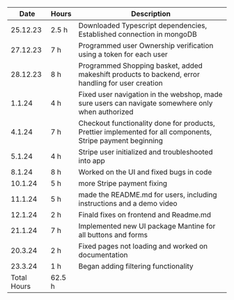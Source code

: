 | Date        | Hours  | Description                                                                                                 |
| ----------- | ------ | ----------------------------------------------------------------------------------------------------------- |
| 25.12.23    | 2.5 h  | Downloaded Typescript dependencies, Established connection in mongoDB                                       |
| 27.12.23    | 7 h    | Programmed user Ownership verification using a token for each user                                          |
| 28.12.23    | 8 h    | Programmed Shopping basket, added makeshift products to backend, error handling for user creation           |
| 1.1.24      | 4 h    | Fixed user navigation in the webshop, made sure users can navigate somewhere only when authorized           |
| 4.1.24      | 7 h    | Checkout functionality done for products, Prettier implemented for all components, Stripe payment beginning |
| 5.1.24      | 4 h    | Stripe user initialized and troubleshooted into app                                                         |
| 8.1.24      | 8 h    | Worked on the UI and fixed bugs in code                                                                     |
| 10.1.24     | 5 h    | more Stripe payment fixing                                                                                  |
| 11.1.24     | 5 h    | made the README.md for users, including instructions and a demo video                                       |
| 12.1.24     | 2 h    | Finald fixes on frontend and Readme.md                                                                      |
| 21.1.24     | 7 h    | Implemented new UI package Mantine for all buttons and forms                                                |
| 20.3.24     | 2 h    | Fixed pages not loading and worked on documentation                                                         |
| 23.3.24     | 1 h    | Began adding filtering functionality                                                                        |
| Total Hours | 62.5 h |
